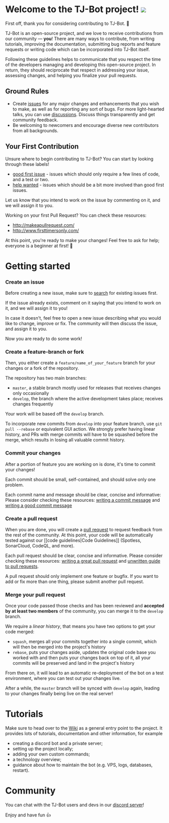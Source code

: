 # Welcome to the TJ-Bot project! ![](https://i.imgur.com/flystC6.png)

First off, thank you for considering contributing to TJ-Bot. :tada:

TJ-Bot is an open-source project, and we love to receive contributions from our community — **you**! There are many ways to contribute, from writing tutorials, improving the documentation, submitting bug reports and feature requests or writing code which can be incorporated into TJ-Bot itself.

Following these guidelines helps to communicate that you respect the time of the developers managing and developing this open-source project. In return, they should reciprocate that respect in addressing your issue, assessing changes, and helping you finalize your pull requests.

## Ground Rules

* Create [issues](https://github.com/Together-Java/TJ-Bot/issues) for any major changes and enhancements that you wish to make, as well as for reporting any sort of bugs. For more light-hearted talks, you can use [discussions](https://github.com/Together-Java/TJ-Bot/discussions). Discuss things transparently and get community feedback.
* Be welcoming to newcomers and encourage diverse new contributors from all backgrounds.

## Your First Contribution

Unsure where to begin contributing to TJ-Bot? You can start by looking through these labels!
* [good first issue](https://github.com/Together-Java/TJ-Bot/issues/?q=is%3Aissue+is%3Aopen+label%3A%22good+first+issue%22) - issues which should only require a few lines of code, and a test or two.
* [help wanted](https://github.com/Together-Java/TJ-Bot/issues/?q=is%3Aissue+is%3Aopen+label%3A%22help+wanted%22)  - issues which should be a bit more involved than good first issues.

Let us know that you intend to work on the issue by commenting on it, and we will assign it to you.

Working on your first Pull Request? You can check these resources:
* http://makeapullrequest.com/
* http://www.firsttimersonly.com/

At this point, you're ready to make your changes! Feel free to ask for help; everyone is a beginner at first! :tada: 

# Getting started

### Create an issue

Before creating a new issue, make sure to [search](https://github.com/Together-Java/TJ-Bot/issues?q=is%3Aissue) for existing issues first.

If the issue already exists, comment on it saying that you intend to work on it, and we will assign it to you!

In case it doesn't, feel free to open a new issue describing what you would like to change, improve or fix. The community will then discuss the issue, and assign it to you.

Now you are ready to do some work!

### Create a feature-branch or fork

Then, you either create a `feature/name_of_your_feature` branch for your changes or a fork of the repository.

The repository has two main branches:
* `master`, a stable branch mostly used for releases that receives changes only occasionally
* `develop`, the branch where the active development takes place; receives changes frequently

Your work will be based off the `develop` branch.

To incorporate new commits from `develop` into your feature branch, use `git pull --rebase` or equivalent GUI action. We strongly prefer having linear history, and PRs with merge commits will have to be squashed before the merge, which results in losing all valuable commit history.

### Commit your changes

After a portion of feature you are working on is done, it's time to commit your changes!

Each commit should be small, self-contained, and should solve only one problem.

Each commit name and message should be clear, concise and informative: Please consider checking these resources: [writing a commit message](https://chris.beams.io/posts/git-commit/) and [writing a good commit message](https://dev.to/chrissiemhrk/git-commit-message-5e21)

### Create a pull request

When you are done, you will create a [pull request](https://github.com/Together-Java/TJ-Bot/pulls) to request feedback from the rest of the community. At this point, your code will be automatically tested against our [[code guidelines|Code Guidelines]] (Spotless, SonarCloud, CodeQL, and more).

Each pull request should be clear, concise and informative. Please consider checking these resources: [writing a great pull request](https://www.pullrequest.com/blog/writing-a-great-pull-request-description/) and [unwritten guide to pull requests](https://www.atlassian.com/blog/git/written-unwritten-guide-pull-requests).

A pull request should only implement one feature or bugfix. If you want to add or fix more than one thing, please submit another pull request.

### Merge your pull request

Once your code passed those checks and has been reviewed and **accepted by at least two members** of the community, you can merge it to the `develop` branch.

We require a *linear history*, that means you have two options to get your code merged:
* `squash`, merges all your commits together into a single commit, which will then be merged into the project's history
* `rebase`, puts your changes aside, updates the original code base you worked with and then puts your changes back on top of it, all your commits will be preserved and land in the project's history

From there on, it will lead to an automatic re-deployment of the bot on a test environment, where you can test out your changes live.

After a while, the `master` branch will be synced with `develop` again, leading to your changes finally being live on the real server!

# Tutorials

Make sure to head over to the [Wiki](https://github.com/Together-Java/TJ-Bot/wiki) as a general entry point to the project. It provides lots of tutorials, documentation and other information, for example
* creating a discord bot and a private server;
* setting up the project locally;
* adding your own custom commands;
* a technology overview;
* guidance about how to maintain the bot (e.g. VPS, logs, databases, restart).

# Community

You can chat with the TJ-Bot users and devs in our [discord server](https://discord.com/invite/xxfuxzk)!

Enjoy and have fun 👍